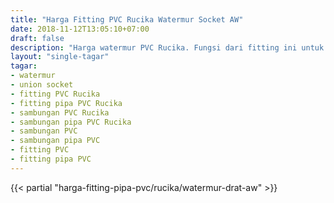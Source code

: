 ```yaml
---
title: "Harga Fitting PVC Rucika Watermur Socket AW"
date: 2018-11-12T13:05:10+07:00
draft: false
description: "Harga watermur PVC Rucika. Fungsi dari fitting ini untuk sambungan lurus dari pipa PVC ke pipa PVC lainnya, bedanya dengan socket, watermur tidak membutuhkan lem dan dapat dicopot apabila ada perubahan jalur maupun maintenance."
layout: "single-tagar"
tagar:
- watermur
- union socket
- fitting PVC Rucika
- fitting pipa PVC Rucika
- sambungan PVC Rucika
- sambungan pipa PVC Rucika
- sambungan PVC
- sambungan pipa PVC
- fitting PVC
- fitting pipa PVC
---
```


{{< partial "harga-fitting-pipa-pvc/rucika/watermur-drat-aw" >}}
